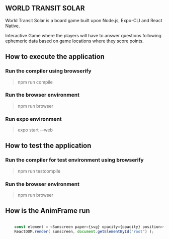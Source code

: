WORLD TRANSIT SOLAR
-------------------

World Transit Solar is a board game built upon Node.js, Expo-CLI and React Native. 

Interactive Game where the players will have to answer questions following ephemeric data based on game locations where they score points. 

## How to execute the application

### Run the compiler using browserify

> npm run compile

### Run the browser environment

> npm run browser

### Run expo environment

> expo start --web

## How to test the application

### Run the compiler for test environment using browserify

> npm run testcompile

### Run the browser environment

> npm run browser

## How is the AnimFrame run

```javascript

    const element = <Sunscreen paper={svg} opacity={opacity} position={200} />;
    ReactDOM.render( sunscreen, document.getElementById("root") );

```